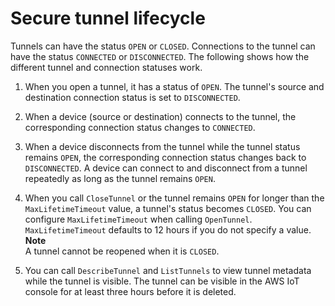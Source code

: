 # Secure tunnel lifecycle<a name="tunnel-lifecycle"></a>

Tunnels can have the status `OPEN` or `CLOSED`\. Connections to the tunnel can have the status `CONNECTED` or `DISCONNECTED`\. The following shows how the different tunnel and connection statuses work\.

1. When you open a tunnel, it has a status of `OPEN`\. The tunnel's source and destination connection status is set to `DISCONNECTED`\.

1. When a device \(source or destination\) connects to the tunnel, the corresponding connection status changes to `CONNECTED`\.

1. When a device disconnects from the tunnel while the tunnel status remains `OPEN`, the corresponding connection status changes back to `DISCONNECTED`\. A device can connect to and disconnect from a tunnel repeatedly as long as the tunnel remains `OPEN`\.

1. When you call `CloseTunnel` or the tunnel remains `OPEN` for longer than the `MaxLifetimeTimeout` value, a tunnel's status becomes `CLOSED`\. You can configure `MaxLifetimeTimeout` when calling `OpenTunnel`\. `MaxLifetimeTimeout` defaults to 12 hours if you do not specify a value\.
**Note**  
A tunnel cannot be reopened when it is `CLOSED`\.

1. You can call `DescribeTunnel` and `ListTunnels` to view tunnel metadata while the tunnel is visible\. The tunnel can be visible in the AWS IoT console for at least three hours before it is deleted\. 